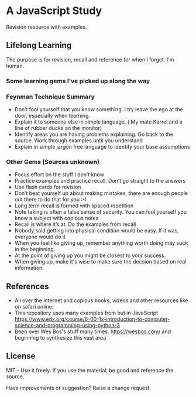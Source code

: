 # A JavaScript Study
Revision resource with examples.

## Lifelong Learning
The purpose is for revision, recall and reference for when I forget. I'm human.

### Some learning gems I've picked up along the way

### Feynman Technique Summary
* Don’t fool yourself that you know something. I try leave the ego at the door, especially when learning.
* Explain it to someone else in simple language. ( My mate Karrel and a line of rubber ducks on the monitor)
* Identify areas you are having problems explaining. Go back to the source. Work through examples until you understand
* Explain in simple jargon free language to identify your base assumptions

### Other Gems (Sources unknown)
* Focus effort on the stuff I don’t know
* Practice examples and practice recall. Don’t go straight to the answers
* Use flash cards for revision
* Don’t beat yourself up about making mistakes, there are enough people out there to do that for you :-)
* Long term recall is formed with spaced repetition
* Note taking is often a false sense of security. You can fool yourself you know a subject with copious notes
* Recall is where it’s at. Do the examples from recall
* Nobody said getting into physical condition would be easy. If it was, everyone would do it
* When you feel like giving up, remember anything worth doing may suck in the beginning. 
* At the point of giving up you might be closest to your success. 
* When giving up,  make it's wise to make sure the decsion based on real information.


## References

* All over the internet and copious books, videos and other resources like on safari online.
* This repository uses many examples from but in JavaScript
 https://www.edx.org/course/6-00-1x-introduction-to-computer-science-and-programming-using-python-3
 * Been over Wes Bos's stuff many times. https://wesbos.com/ and beginning to synthesize this vast area

 ## License
 
 MIT - Use it freely. If you use the material, be good and reference the source.
 
 Have improvements or suggestion? Raise a change request.
